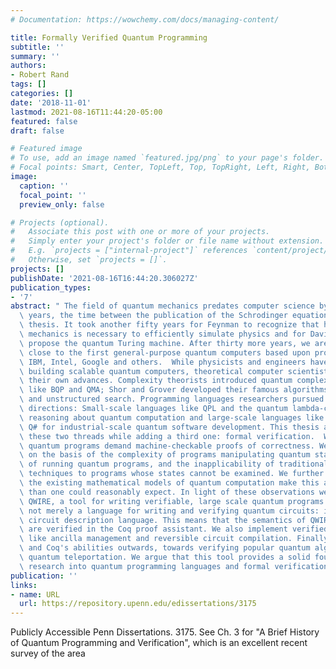 ```yaml
---
# Documentation: https://wowchemy.com/docs/managing-content/

title: Formally Verified Quantum Programming
subtitle: ''
summary: ''
authors:
- Robert Rand
tags: []
categories: []
date: '2018-11-01'
lastmod: 2021-08-16T11:44:20-05:00
featured: false
draft: false

# Featured image
# To use, add an image named `featured.jpg/png` to your page's folder.
# Focal points: Smart, Center, TopLeft, Top, TopRight, Left, Right, BottomLeft, Bottom, BottomRight.
image:
  caption: ''
  focal_point: ''
  preview_only: false

# Projects (optional).
#   Associate this post with one or more of your projects.
#   Simply enter your project's folder or file name without extension.
#   E.g. `projects = ["internal-project"]` references `content/project/deep-learning/index.md`.
#   Otherwise, set `projects = []`.
projects: []
publishDate: '2021-08-16T16:44:20.306027Z'
publication_types:
- '7'
abstract: " The field of quantum mechanics predates computer science by at least ten\
  \ years, the time between the publication of the Schrodinger equation and the Church-Turing\
  \ thesis. It took another fifty years for Feynman to recognize that harnessing quantum\
  \ mechanics is necessary to efficiently simulate physics and for David Deutsch to\
  \ propose the quantum Turing machine. After thirty more years, we are finally getting\
  \ close to the first general-purpose quantum computers based upon prototypes by\
  \ IBM, Intel, Google and others.  While physicists and engineers have worked on\
  \ building scalable quantum computers, theoretical computer scientists have made\
  \ their own advances. Complexity theorists introduced quantum complexity classes\
  \ like BQP and QMA; Shor and Grover developed their famous algorithms for factoring\
  \ and unstructured search. Programming languages researchers pursued two main research\
  \ directions: Small-scale languages like QPL and the quantum lambda-calculi for\
  \ reasoning about quantum computation and large-scale languages like Quipper and\
  \ Q# for industrial-scale quantum software development. This thesis aims to unify\
  \ these two threads while adding a third one: formal verification.  We argue that\
  \ quantum programs demand machine-checkable proofs of correctness. We justify this\
  \ on the basis of the complexity of programs manipulating quantum states, the expense\
  \ of running quantum programs, and the inapplicability of traditional debugging\
  \ techniques to programs whose states cannot be examined. We further argue that\
  \ the existing mathematical models of quantum computation make this an easier task\
  \ than one could reasonably expect. In light of these observations we introduce\
  \ QWIRE, a tool for writing verifiable, large scale quantum programs.  QWIRE is\
  \ not merely a language for writing and verifying quantum circuits: it is a verified\
  \ circuit description language. This means that the semantics of QWIRE circuits\
  \ are verified in the Coq proof assistant. We also implement verified abstractions,\
  \ like ancilla management and reversible circuit compilation. Finally, we turn QWIRE\
  \ and Coq's abilities outwards, towards verifying popular quantum algorithms like\
  \ quantum teleportation. We argue that this tool provides a solid foundation for\
  \ research into quantum programming languages and formal verification going forward. "
publication: ''
links:
- name: URL
  url: https://repository.upenn.edu/edissertations/3175
---
```

Publicly Accessible Penn Dissertations. 3175. See Ch. 3 for \"A Brief History of Quantum Programming and Verification\", which is an excellent recent survey of the area